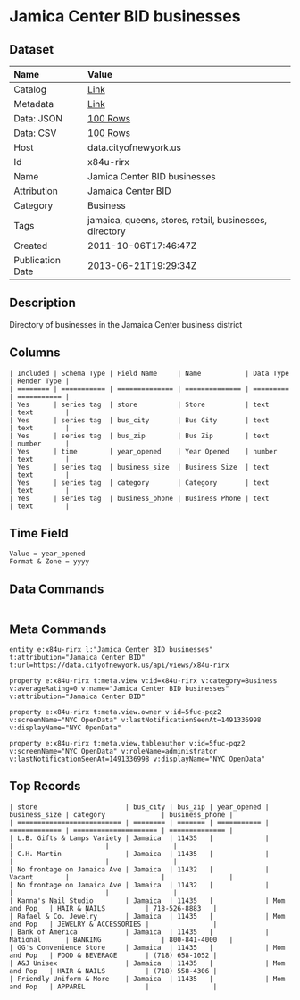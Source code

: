 # Jamica Center BID businesses

## Dataset

| Name | Value |
| :--- | :---- |
| Catalog | [Link](https://catalog.data.gov/dataset/jamica-center-bid-businesses-f0fc6) |
| Metadata | [Link](https://data.cityofnewyork.us/api/views/x84u-rirx) |
| Data: JSON | [100 Rows](https://data.cityofnewyork.us/api/views/x84u-rirx/rows.json?max_rows=100) |
| Data: CSV | [100 Rows](https://data.cityofnewyork.us/api/views/x84u-rirx/rows.csv?max_rows=100) |
| Host | data.cityofnewyork.us |
| Id | x84u-rirx |
| Name | Jamica Center BID businesses |
| Attribution | Jamaica Center BID |
| Category | Business |
| Tags | jamaica, queens, stores, retail, businesses, directory |
| Created | 2011-10-06T17:46:47Z |
| Publication Date | 2013-06-21T19:29:34Z |

## Description

Directory of businesses in the Jamaica Center business district

## Columns

```ls
| Included | Schema Type | Field Name     | Name           | Data Type | Render Type |
| ======== | =========== | ============== | ============== | ========= | =========== |
| Yes      | series tag  | store          | Store          | text      | text        |
| Yes      | series tag  | bus_city       | Bus City       | text      | text        |
| Yes      | series tag  | bus_zip        | Bus Zip        | text      | number      |
| Yes      | time        | year_opened    | Year Opened    | number    | text        |
| Yes      | series tag  | business_size  | Business Size  | text      | text        |
| Yes      | series tag  | category       | Category       | text      | text        |
| Yes      | series tag  | business_phone | Business Phone | text      | text        |
```

## Time Field

```ls
Value = year_opened
Format & Zone = yyyy
```

## Data Commands

```ls
```

## Meta Commands

```ls
entity e:x84u-rirx l:"Jamica Center BID businesses" t:attribution="Jamaica Center BID" t:url=https://data.cityofnewyork.us/api/views/x84u-rirx

property e:x84u-rirx t:meta.view v:id=x84u-rirx v:category=Business v:averageRating=0 v:name="Jamica Center BID businesses" v:attribution="Jamaica Center BID"

property e:x84u-rirx t:meta.view.owner v:id=5fuc-pqz2 v:screenName="NYC OpenData" v:lastNotificationSeenAt=1491336998 v:displayName="NYC OpenData"

property e:x84u-rirx t:meta.view.tableauthor v:id=5fuc-pqz2 v:screenName="NYC OpenData" v:roleName=administrator v:lastNotificationSeenAt=1491336998 v:displayName="NYC OpenData"
```

## Top Records

```ls
| store                      | bus_city | bus_zip | year_opened | business_size | category              | business_phone | 
| ========================== | ======== | ======= | =========== | ============= | ===================== | ============== | 
| L.B. Gifts & Lamps Variety | Jamaica  | 11435   |             |               |                       |                | 
| C.H. Martin                | Jamaica  | 11435   |             |               |                       |                | 
| No frontage on Jamaica Ave | Jamaica  | 11432   |             | Vacant        |                       |                | 
| No frontage on Jamaica Ave | Jamaica  | 11432   |             |               |                       |                | 
| Kanna's Nail Studio        | Jamaica  | 11435   |             | Mom and Pop   | HAIR & NAILS          | 718-526-8883   | 
| Rafael & Co. Jewelry       | Jamaica  | 11435   |             | Mom and Pop   | JEWELRY & ACCESSORIES |                | 
| Bank of America            | Jamaica  | 11435   |             | National      | BANKING               | 800-841-4000   | 
| GG's Convenience Store     | Jamaica  | 11435   |             | Mom and Pop   | FOOD & BEVERAGE       | (718) 658-1052 | 
| A&J Unisex                 | Jamaica  | 11435   |             | Mom and Pop   | HAIR & NAILS          | (718) 558-4306 | 
| Friendly Uniform & More    | Jamaica  | 11435   |             | Mom and Pop   | APPAREL               |                | 
```